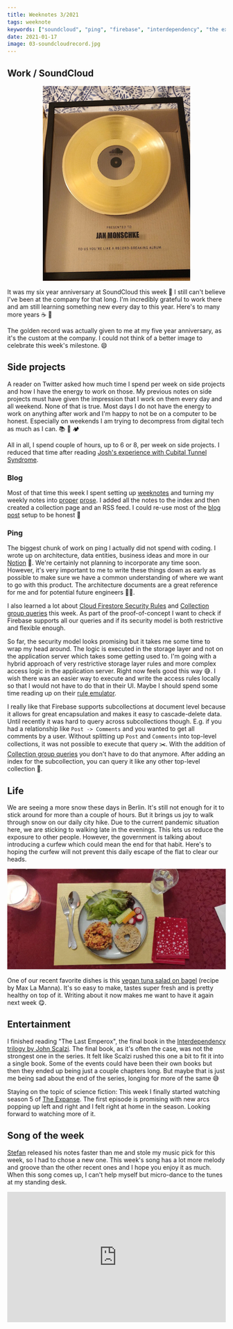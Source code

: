 ```yaml
---
title: Weeknotes 3/2021
tags: weeknote
keywords: ["soundcloud", "ping", "firebase", "interdependency", "the expanse"]
date: 2021-01-17
image: 03-soundcloudrecord.jpg
---
```


## Work / SoundCloud

<div style="max-width: 340px; margin: 0 auto;">

![Golden record that I got for my 5 year anniversary](./03-soundcloudrecord.jpg)

</div>

It was my six year anniversary at SoundCloud this week 🥳 I still can't believe I've been at the company for that long. I'm incredibly grateful to work there and am still learning something new every day to this year. Here's to many more years ☕️ 🎉

The golden record was actually given to me at my five year anniversary, as it's the custom at the company. I could not think of a better image to celebrate this week's milestone. 😄

## Side projects

A reader on Twitter asked how much time I spend per week on side projects and how I have the energy to work on those. My previous notes on side projects must have given the impression that I work on them every day and all weekend. None of that is true. Most days I do not have the energy to work on anything after work and I'm happy to not be on a computer to be honest. Especially on weekends I am trying to decompress from digital tech as much as I can. 📚 🥾 🏕

All in all, I spend couple of hours, up to 6 or 8, per week on side projects. I reduced that time after reading [Josh's experience with Cubital Tunnel Syndrome](https://www.joshwcomeau.com/blog/year-in-review-2020/#q2-the-pandemic-and-an-injury).

### Blog

Most of that time this week I spent setting up [weeknotes](/weeknotes) and turning my weekly notes into [proper](/weeknotes/2021/02/) [prose](/weeknotes/2021/01/). I added all the notes to the index and then created a collection page and an RSS feed. I could re-use most of the [blog post](/blog) setup to be honest 🤩

### Ping

The biggest chunk of work on ping I actually did not spend with coding. I wrote up on architecture, data entities, business ideas and more in our [Notion](https://notion.so) 📝. We're certainly not planning to incorporate any time soon. However, it's very important to me to write these things down as early as possible to make sure we have a common understanding of where we want to go with this product. The architecture documents are a great reference for me and for potential future engineers 🕵️‍♂️.

I also learned a lot about [Cloud Firestore Security Rules](https://firebase.google.com/docs/firestore/security/rules-conditions) and [Collection group queries](https://firebase.google.com/docs/firestore/query-data/queries#collection-group-query) this week. As part of the proof-of-concept I want to check if Firebase supports all our queries and if its security model is both restrictive and flexible enough.

So far, the security model looks promising but it takes me some time to wrap my head around. The logic is executed in the storage layer and not on the application server which takes some getting used to. I'm going with a hybrid approach of very restrictive storage layer rules and more complex access logic in the application server. Right now feels good this way 😅. I wish there was an easier way to execute and write the access rules locally so that I would not have to do that in their UI. Maybe I should spend some time reading up on their [rule emulator](https://firebase.google.com/docs/firestore/security/test-rules-emulator).

I really like that Firebase supports subcollections at document level because it allows for great encapsulation and makes it easy to cascade-delete data. Until recently it was hard to query across subcollections though. E.g. if you had a relationship like `Post -> Comments` and you wanted to get all comments by a user. Without splitting up `Post` and `Comments` into top-level collections, it was not possible to execute that query ✂️. With the addition of [Collection group queries](https://firebase.googleblog.com/2019/06/understanding-collection-group-queries.html) you don't have to do that anymore. After adding an index for the subcollection, you can query it like any other top-level collection 🤯.

## Life

We are seeing a more snow these days in Berlin. It's still not enough for it to stick around for more than a couple of hours. But it brings us joy to walk through snow on our daily city hike. Due to the current pandemic situation here, we are sticking to walking late in the evenings. This lets us reduce the exposure to other people. However, the government is talking about introducing a curfew which could mean the end for that habit. Here's to hoping the curfew will not prevent this daily escape of the flat to clear our heads.

![Vegan tuna salad on bagel](./03-vegan-tuna-salad.webp)

One of our recent favorite dishes is this [vegan tuna salad on bagel](https://www.instagram.com/p/CIfix5ZpqIm/) (recipe by Max La Manna). It's so easy to make, tastes super fresh and is pretty healthy on top of it. Writing about it now makes me want to have it again next week 😋.

## Entertainment

I finished reading "The Last Emperox", the final book in the [Interdependency trilogy by John Scalzi](https://www.goodreads.com/series/202297-the-interdependency). The final book, as it's often the case, was not the strongest one in the series. It felt like Scalzi rushed this one a bit to fit it into a single book. Some of the events could have been their own books but then they ended up being just a couple chapters long. But maybe that is just me being sad about the end of the series, longing for more of the same 😅

Staying on the topic of science fiction: This week I finally started watching season 5 of [The Expanse](<https://en.wikipedia.org/wiki/The_Expanse_(TV_series)>). The first episode is promising with new arcs popping up left and right and I felt right at home in the season. Looking forward to watching more of it.

## Song of the week

[Stefan](https://www.stefanjudis.com/blog/web-weekly-2/) released his notes faster than me and stole my music pick for this week, so I had to chose a new one. This week's song has a lot more melody and groove than the other recent ones and I hope you enjoy it as much. When this song comes up, I can't help myself but micro-dance to the tunes at my standing desk.

<iframe width="100%" height="300" title="Embedded song from SoundCloud" scrolling="no" frameborder="no" src="https://w.soundcloud.com/player/?url=https%3A//api.soundcloud.com/tracks/290368052&color=%23ff5500&auto_play=false&hide_related=false&show_comments=true&show_user=true&show_reposts=false&show_teaser=true&visual=true" loading="lazy"></iframe>
